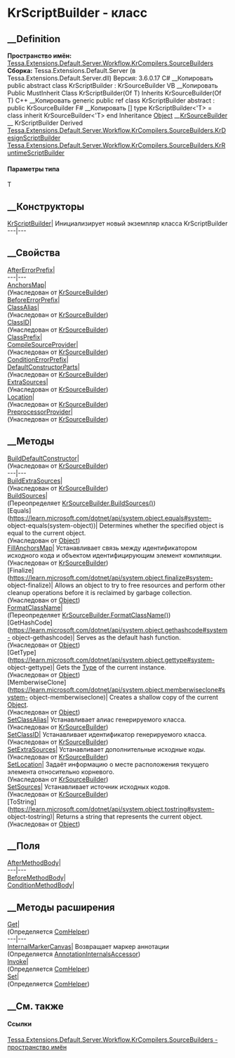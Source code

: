 # KrScriptBuilder<T> \- класс
##  __Definition
 **Пространство имён:**
[Tessa.Extensions.Default.Server.Workflow.KrCompilers.SourceBuilders](N_Tessa_Extensions_Default_Server_Workflow_KrCompilers_SourceBuilders.htm)  
 **Сборка:** Tessa.Extensions.Default.Server (в
Tessa.Extensions.Default.Server.dll) Версия: 3.6.0.17
C# __Копировать
     public abstract class KrScriptBuilder<T> : KrSourceBuilder<T>
VB __Копировать
     Public MustInherit Class KrScriptBuilder(Of T)
    	Inherits KrSourceBuilder(Of T)
C++ __Копировать
    generic<typename T>
    public ref class KrScriptBuilder abstract : public KrSourceBuilder<T>
F# __Копировать
     [<AbstractClassAttribute>]
    type KrScriptBuilder<'T> = 
        class
            inherit KrSourceBuilder<'T>
        end
Inheritance
    [Object](https://learn.microsoft.com/dotnet/api/system.object) __[KrSourceBuilder](T_Tessa_Extensions_Default_Server_Workflow_KrCompilers_SourceBuilders_KrSourceBuilder_1.htm)<T> __ KrScriptBuilder<T>
Derived
[Tessa.Extensions.Default.Server.Workflow.KrCompilers.SourceBuilders.KrDesignScriptBuilder](T_Tessa_Extensions_Default_Server_Workflow_KrCompilers_SourceBuilders_KrDesignScriptBuilder.htm)
[Tessa.Extensions.Default.Server.Workflow.KrCompilers.SourceBuilders.KrRuntimeScriptBuilder](T_Tessa_Extensions_Default_Server_Workflow_KrCompilers_SourceBuilders_KrRuntimeScriptBuilder.htm)
#### Параметры типа
T
##  __Конструкторы
[KrScriptBuilder<T>](M_Tessa_Extensions_Default_Server_Workflow_KrCompilers_SourceBuilders_KrScriptBuilder_1__ctor.htm)|
Инициализирует новый экземпляр класса KrScriptBuilder<T>  
---|---  
##  __Свойства
[AfterErrorPrefix](P_Tessa_Extensions_Default_Server_Workflow_KrCompilers_SourceBuilders_KrScriptBuilder_1_AfterErrorPrefix.htm)|  
---|---  
[AnchorsMap](P_Tessa_Extensions_Default_Server_Workflow_KrCompilers_SourceBuilders_KrSourceBuilder_1_AnchorsMap.htm)|  
(Унаследован от
[KrSourceBuilder<T>](T_Tessa_Extensions_Default_Server_Workflow_KrCompilers_SourceBuilders_KrSourceBuilder_1.htm))  
[BeforeErrorPrefix](P_Tessa_Extensions_Default_Server_Workflow_KrCompilers_SourceBuilders_KrScriptBuilder_1_BeforeErrorPrefix.htm)|  
[ClassAlias](P_Tessa_Extensions_Default_Server_Workflow_KrCompilers_SourceBuilders_KrSourceBuilder_1_ClassAlias.htm)|  
(Унаследован от
[KrSourceBuilder<T>](T_Tessa_Extensions_Default_Server_Workflow_KrCompilers_SourceBuilders_KrSourceBuilder_1.htm))  
[ClassID](P_Tessa_Extensions_Default_Server_Workflow_KrCompilers_SourceBuilders_KrSourceBuilder_1_ClassID.htm)|  
(Унаследован от
[KrSourceBuilder<T>](T_Tessa_Extensions_Default_Server_Workflow_KrCompilers_SourceBuilders_KrSourceBuilder_1.htm))  
[ClassPrefix](P_Tessa_Extensions_Default_Server_Workflow_KrCompilers_SourceBuilders_KrScriptBuilder_1_ClassPrefix.htm)|  
[CompileSourceProvider](P_Tessa_Extensions_Default_Server_Workflow_KrCompilers_SourceBuilders_KrSourceBuilder_1_CompileSourceProvider.htm)|  
(Унаследован от
[KrSourceBuilder<T>](T_Tessa_Extensions_Default_Server_Workflow_KrCompilers_SourceBuilders_KrSourceBuilder_1.htm))  
[ConditionErrorPrefix](P_Tessa_Extensions_Default_Server_Workflow_KrCompilers_SourceBuilders_KrScriptBuilder_1_ConditionErrorPrefix.htm)|  
[DefaultConstructorParts](P_Tessa_Extensions_Default_Server_Workflow_KrCompilers_SourceBuilders_KrSourceBuilder_1_DefaultConstructorParts.htm)|  
(Унаследован от
[KrSourceBuilder<T>](T_Tessa_Extensions_Default_Server_Workflow_KrCompilers_SourceBuilders_KrSourceBuilder_1.htm))  
[ExtraSources](P_Tessa_Extensions_Default_Server_Workflow_KrCompilers_SourceBuilders_KrSourceBuilder_1_ExtraSources.htm)|  
(Унаследован от
[KrSourceBuilder<T>](T_Tessa_Extensions_Default_Server_Workflow_KrCompilers_SourceBuilders_KrSourceBuilder_1.htm))  
[Location](P_Tessa_Extensions_Default_Server_Workflow_KrCompilers_SourceBuilders_KrSourceBuilder_1_Location.htm)|  
(Унаследован от
[KrSourceBuilder<T>](T_Tessa_Extensions_Default_Server_Workflow_KrCompilers_SourceBuilders_KrSourceBuilder_1.htm))  
[PreprocessorProvider](P_Tessa_Extensions_Default_Server_Workflow_KrCompilers_SourceBuilders_KrSourceBuilder_1_PreprocessorProvider.htm)|  
(Унаследован от
[KrSourceBuilder<T>](T_Tessa_Extensions_Default_Server_Workflow_KrCompilers_SourceBuilders_KrSourceBuilder_1.htm))  
##  __Методы
[BuildDefaultConstructor](M_Tessa_Extensions_Default_Server_Workflow_KrCompilers_SourceBuilders_KrSourceBuilder_1_BuildDefaultConstructor.htm)|  
(Унаследован от
[KrSourceBuilder<T>](T_Tessa_Extensions_Default_Server_Workflow_KrCompilers_SourceBuilders_KrSourceBuilder_1.htm))  
---|---  
[BuildExtraSources](M_Tessa_Extensions_Default_Server_Workflow_KrCompilers_SourceBuilders_KrSourceBuilder_1_BuildExtraSources.htm)|  
(Унаследован от
[KrSourceBuilder<T>](T_Tessa_Extensions_Default_Server_Workflow_KrCompilers_SourceBuilders_KrSourceBuilder_1.htm))  
[BuildSources](M_Tessa_Extensions_Default_Server_Workflow_KrCompilers_SourceBuilders_KrScriptBuilder_1_BuildSources.htm)|  
(Переопределяет
[KrSourceBuilder<T>.BuildSources()](M_Tessa_Extensions_Default_Server_Workflow_KrCompilers_SourceBuilders_KrSourceBuilder_1_BuildSources.htm))  
[Equals](https://learn.microsoft.com/dotnet/api/system.object.equals#system-
object-equals\(system-object\))| Determines whether the specified object is
equal to the current object.  
(Унаследован от
[Object](https://learn.microsoft.com/dotnet/api/system.object))  
[FillAnchorsMap](M_Tessa_Extensions_Default_Server_Workflow_KrCompilers_SourceBuilders_KrSourceBuilder_1_FillAnchorsMap.htm)|
Устанавливает связь между идентификатором исходного кода и объектом
идентифицирующим элемент компиляции.  
(Унаследован от
[KrSourceBuilder<T>](T_Tessa_Extensions_Default_Server_Workflow_KrCompilers_SourceBuilders_KrSourceBuilder_1.htm))  
[Finalize](https://learn.microsoft.com/dotnet/api/system.object.finalize#system-
object-finalize)| Allows an object to try to free resources and perform other
cleanup operations before it is reclaimed by garbage collection.  
(Унаследован от
[Object](https://learn.microsoft.com/dotnet/api/system.object))  
[FormatClassName](M_Tessa_Extensions_Default_Server_Workflow_KrCompilers_SourceBuilders_KrScriptBuilder_1_FormatClassName.htm)|  
(Переопределяет
[KrSourceBuilder<T>.FormatClassName()](M_Tessa_Extensions_Default_Server_Workflow_KrCompilers_SourceBuilders_KrSourceBuilder_1_FormatClassName.htm))  
[GetHashCode](https://learn.microsoft.com/dotnet/api/system.object.gethashcode#system-
object-gethashcode)| Serves as the default hash function.  
(Унаследован от
[Object](https://learn.microsoft.com/dotnet/api/system.object))  
[GetType](https://learn.microsoft.com/dotnet/api/system.object.gettype#system-
object-gettype)| Gets the
[Type](https://learn.microsoft.com/dotnet/api/system.type) of the current
instance.  
(Унаследован от
[Object](https://learn.microsoft.com/dotnet/api/system.object))  
[MemberwiseClone](https://learn.microsoft.com/dotnet/api/system.object.memberwiseclone#system-
object-memberwiseclone)| Creates a shallow copy of the current
[Object](https://learn.microsoft.com/dotnet/api/system.object).  
(Унаследован от
[Object](https://learn.microsoft.com/dotnet/api/system.object))  
[SetClassAlias](M_Tessa_Extensions_Default_Server_Workflow_KrCompilers_SourceBuilders_KrSourceBuilder_1_SetClassAlias.htm)|
Устанавливает алиас генерируемого класса.  
(Унаследован от
[KrSourceBuilder<T>](T_Tessa_Extensions_Default_Server_Workflow_KrCompilers_SourceBuilders_KrSourceBuilder_1.htm))  
[SetClassID](M_Tessa_Extensions_Default_Server_Workflow_KrCompilers_SourceBuilders_KrSourceBuilder_1_SetClassID.htm)|
Устанавливает идентификатор генерируемого класса.  
(Унаследован от
[KrSourceBuilder<T>](T_Tessa_Extensions_Default_Server_Workflow_KrCompilers_SourceBuilders_KrSourceBuilder_1.htm))  
[SetExtraSources](M_Tessa_Extensions_Default_Server_Workflow_KrCompilers_SourceBuilders_KrSourceBuilder_1_SetExtraSources.htm)|
Устанавливает дополнительные исходные коды.  
(Унаследован от
[KrSourceBuilder<T>](T_Tessa_Extensions_Default_Server_Workflow_KrCompilers_SourceBuilders_KrSourceBuilder_1.htm))  
[SetLocation](M_Tessa_Extensions_Default_Server_Workflow_KrCompilers_SourceBuilders_KrSourceBuilder_1_SetLocation.htm)|
Задаёт информацию о месте расположения текущего элемента относительно
корневого.  
(Унаследован от
[KrSourceBuilder<T>](T_Tessa_Extensions_Default_Server_Workflow_KrCompilers_SourceBuilders_KrSourceBuilder_1.htm))  
[SetSources](M_Tessa_Extensions_Default_Server_Workflow_KrCompilers_SourceBuilders_KrSourceBuilder_1_SetSources.htm)|
Устанавливает источник исходных кодов.  
(Унаследован от
[KrSourceBuilder<T>](T_Tessa_Extensions_Default_Server_Workflow_KrCompilers_SourceBuilders_KrSourceBuilder_1.htm))  
[ToString](https://learn.microsoft.com/dotnet/api/system.object.tostring#system-
object-tostring)| Returns a string that represents the current object.  
(Унаследован от
[Object](https://learn.microsoft.com/dotnet/api/system.object))  
##  __Поля
[AfterMethodBody](F_Tessa_Extensions_Default_Server_Workflow_KrCompilers_SourceBuilders_KrScriptBuilder_1_AfterMethodBody.htm)|  
---|---  
[BeforeMethodBody](F_Tessa_Extensions_Default_Server_Workflow_KrCompilers_SourceBuilders_KrScriptBuilder_1_BeforeMethodBody.htm)|  
[ConditionMethodBody](F_Tessa_Extensions_Default_Server_Workflow_KrCompilers_SourceBuilders_KrScriptBuilder_1_ConditionMethodBody.htm)|  
## __Методы расширения
[Get](M_Tessa_Extensions_Default_Client_EDS_ComHelper_Get.htm)|  
(Определяется
[ComHelper](T_Tessa_Extensions_Default_Client_EDS_ComHelper.htm))  
---|---  
[InternalMarkerCanvas](M_Tessa_UI_Views_Charting_Annotations_AnnotationInternalsAccessor_InternalMarkerCanvas.htm)|
Возвращает маркер аннотации  
(Определяется
[AnnotationInternalsAccessor](T_Tessa_UI_Views_Charting_Annotations_AnnotationInternalsAccessor.htm))  
[Invoke](M_Tessa_Extensions_Default_Client_EDS_ComHelper_Invoke.htm)|  
(Определяется
[ComHelper](T_Tessa_Extensions_Default_Client_EDS_ComHelper.htm))  
[Set](M_Tessa_Extensions_Default_Client_EDS_ComHelper_Set.htm)|  
(Определяется
[ComHelper](T_Tessa_Extensions_Default_Client_EDS_ComHelper.htm))  
##  __См. также
#### Ссылки
[Tessa.Extensions.Default.Server.Workflow.KrCompilers.SourceBuilders -
пространство
имён](N_Tessa_Extensions_Default_Server_Workflow_KrCompilers_SourceBuilders.htm)
